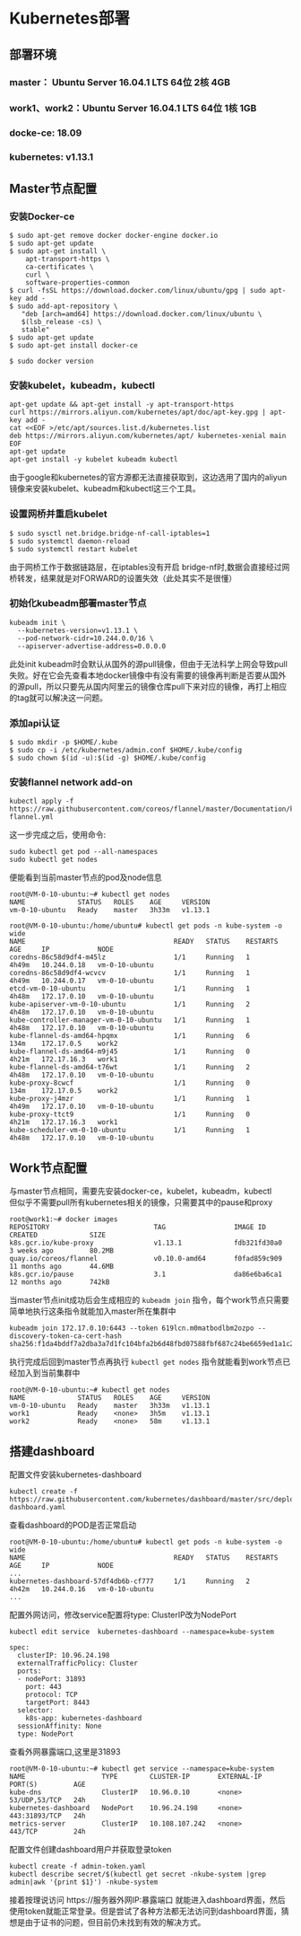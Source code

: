 # Kubernetes部署
## 部署环境
### master： Ubuntu Server 16.04.1 LTS 64位 2核 4GB  
### work1、work2：Ubuntu Server 16.04.1 LTS 64位 1核 1GB  
### docke-ce: 18.09
### kubernetes: v1.13.1

## Master节点配置
### 安装Docker-ce
```
$ sudo apt-get remove docker docker-engine docker.io
$ sudo apt-get update
$ sudo apt-get install \
    apt-transport-https \
    ca-certificates \
    curl \
    software-properties-common
$ curl -fsSL https://download.docker.com/linux/ubuntu/gpg | sudo apt-key add -
$ sudo add-apt-repository \
   "deb [arch=amd64] https://download.docker.com/linux/ubuntu \
   $(lsb_release -cs) \
   stable"
$ sudo apt-get update
$ sudo apt-get install docker-ce
 
$ sudo docker version
```
### 安装kubelet，kubeadm，kubectl

```
apt-get update && apt-get install -y apt-transport-https
curl https://mirrors.aliyun.com/kubernetes/apt/doc/apt-key.gpg | apt-key add - 
cat <<EOF >/etc/apt/sources.list.d/kubernetes.list
deb https://mirrors.aliyun.com/kubernetes/apt/ kubernetes-xenial main
EOF  
apt-get update
apt-get install -y kubelet kubeadm kubectl
```
由于google和kubernetes的官方源都无法直接获取到，这边选用了国内的aliyun镜像来安装kubelet、kubeadm和kubectl这三个工具。

### 设置网桥并重启kubelet
```
$ sudo sysctl net.bridge.bridge-nf-call-iptables=1
$ sudo systemctl daemon-reload
$ sudo systemctl restart kubelet
```
由于网桥工作于数据链路层，在iptables没有开启 bridge-nf时,数据会直接经过网桥转发，结果就是对FORWARD的设置失效（此处其实不是很懂）
### 初始化kubeadm部署master节点
```
kubeadm init \
  --kubernetes-version=v1.13.1 \
  --pod-network-cidr=10.244.0.0/16 \
  --apiserver-advertise-address=0.0.0.0
```
此处init kubeadm时会默认从国外的源pull镜像，但由于无法科学上网会导致pull失败。好在它会先查看本地docker镜像中有没有需要的镜像再判断是否要从国外的源pull，所以只要先从国内阿里云的镜像仓库pull下来对应的镜像，再打上相应的tag就可以解决这一问题。
### 添加api认证
```
$ sudo mkdir -p $HOME/.kube
$ sudo cp -i /etc/kubernetes/admin.conf $HOME/.kube/config
$ sudo chown $(id -u):$(id -g) $HOME/.kube/config
```
### 安装flannel network add-on
```
kubectl apply -f https://raw.githubusercontent.com/coreos/flannel/master/Documentation/kube-flannel.yml
```

这一步完成之后，使用命令:
```
sudo kubectl get pod --all-namespaces
sudo kubectl get nodes
```
便能看到当前master节点的pod及node信息
```
root@VM-0-10-ubuntu:~# kubectl get nodes
NAME             STATUS   ROLES    AGE     VERSION
vm-0-10-ubuntu   Ready    master   3h33m   v1.13.1
```
```
root@VM-0-10-ubuntu:/home/ubuntu# kubectl get pods -n kube-system -o wide
NAME                                     READY   STATUS    RESTARTS   AGE     IP            NODE          
coredns-86c58d9df4-m45lz                 1/1     Running   1          4h49m   10.244.0.18   vm-0-10-ubuntu
coredns-86c58d9df4-wcvcv                 1/1     Running   1          4h49m   10.244.0.17   vm-0-10-ubuntu
etcd-vm-0-10-ubuntu                      1/1     Running   1          4h48m   172.17.0.10   vm-0-10-ubuntu
kube-apiserver-vm-0-10-ubuntu            1/1     Running   2          4h48m   172.17.0.10   vm-0-10-ubuntu
kube-controller-manager-vm-0-10-ubuntu   1/1     Running   1          4h48m   172.17.0.10   vm-0-10-ubuntu
kube-flannel-ds-amd64-hpqmx              1/1     Running   6          134m    172.17.0.5    work2         
kube-flannel-ds-amd64-m9j45              1/1     Running   0          4h21m   172.17.16.3   work1         
kube-flannel-ds-amd64-t76wt              1/1     Running   2          4h48m   172.17.0.10   vm-0-10-ubuntu
kube-proxy-8cwcf                         1/1     Running   0          134m    172.17.0.5    work2         
kube-proxy-j4mzr                         1/1     Running   1          4h49m   172.17.0.10   vm-0-10-ubuntu
kube-proxy-ttct9                         1/1     Running   0          4h21m   172.17.16.3   work1         
kube-scheduler-vm-0-10-ubuntu            1/1     Running   1          4h48m   172.17.0.10   vm-0-10-ubuntu
```
## Work节点配置
与master节点相同，需要先安装docker-ce，kubelet，kubeadm，kubectl  
但似乎不需要pull所有kubernetes相关的镜像，只需要其中的pause和proxy
```
root@work1:~# docker images
REPOSITORY                          TAG                 IMAGE ID            CREATED             SIZE
k8s.gcr.io/kube-proxy               v1.13.1             fdb321fd30a0        3 weeks ago         80.2MB
quay.io/coreos/flannel              v0.10.0-amd64       f0fad859c909        11 months ago       44.6MB
k8s.gcr.io/pause                    3.1                 da86e6ba6ca1        12 months ago       742kB
``` 

当master节点init成功后会生成相应的 ```kubeadm join``` 指令，每个work节点只需要简单地执行这条指令就能加入master所在集群中
```
kubeadm join 172.17.0.10:6443 --token 619lcn.m0matbodlbm2ozpo --discovery-token-ca-cert-hash sha256:f1da4bddf7a2dba3a7d1fc104bfa2b6d48fbd07588fbf687c24be6659ed1a1c2
```
执行完成后回到master节点再执行 ```kubectl get nodes``` 指令就能看到work节点已经加入到当前集群中

```
root@VM-0-10-ubuntu:~# kubectl get nodes
NAME             STATUS   ROLES    AGE     VERSION
vm-0-10-ubuntu   Ready    master   3h33m   v1.13.1
work1            Ready    <none>   3h5m    v1.13.1
work2            Ready    <none>   58m     v1.13.1
```

## 搭建dashboard
配置文件安装kubernetes-dashboard
```
kubectl create -f https://raw.githubusercontent.com/kubernetes/dashboard/master/src/deploy/recommended/kubernetes-dashboard.yaml
```
查看dashboard的POD是否正常启动
```
root@VM-0-10-ubuntu:/home/ubuntu# kubectl get pods -n kube-system -o wide
NAME                                     READY   STATUS    RESTARTS   AGE     IP            NODE  
...        
kubernetes-dashboard-57df4db6b-cf777     1/1     Running   2          4h42m   10.244.0.16   vm-0-10-ubuntu
...
```
配置外网访问，修改service配置将type: ClusterIP改为NodePort
```
kubectl edit service  kubernetes-dashboard --namespace=kube-system
```
```
spec:
  clusterIP: 10.96.24.198
  externalTrafficPolicy: Cluster
  ports:
  - nodePort: 31893
    port: 443
    protocol: TCP
    targetPort: 8443
  selector:
    k8s-app: kubernetes-dashboard
  sessionAffinity: None
  type: NodePort
```
查看外网暴露端口,这里是31893
```
root@VM-0-10-ubuntu:~# kubectl get service --namespace=kube-system
NAME                   TYPE        CLUSTER-IP       EXTERNAL-IP   PORT(S)         AGE
kube-dns               ClusterIP   10.96.0.10       <none>        53/UDP,53/TCP   24h
kubernetes-dashboard   NodePort    10.96.24.198     <none>        443:31893/TCP   24h
metrics-server         ClusterIP   10.108.107.242   <none>        443/TCP         24h
```
配置文件创建dashboard用户并获取登录token
```
kubectl create -f admin-token.yaml 
kubectl describe secret/$(kubectl get secret -nkube-system |grep admin|awk '{print $1}') -nkube-system
```
接着按理说访问 https://服务器外网IP:暴露端口 就能进入dashboard界面，然后使用token就能正常登录。但是尝试了各种方法都无法访问到dashboard界面，猜想是由于证书的问题，但目前仍未找到有效的解决方式。
